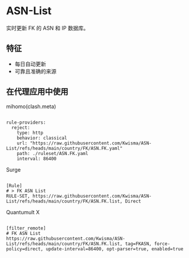 
# ASN-List

实时更新 FK 的 ASN 和 IP 数据库。

## 特征

- 每日自动更新
- 可靠且准确的来源

## 在代理应用中使用

mihomo(clash.meta)

<pre><code class="language-javascript">
rule-providers:
  reject:
    type: http
    behavior: classical
    url: "https://raw.githubusercontent.com/Kwisma/ASN-List/refs/heads/main/country/FK/ASN.FK.yaml"
    path: ./ruleset/ASN.FK.yaml
    interval: 86400
</code></pre>

Surge

<pre><code class="language-javascript">
[Rule]
# > FK ASN List
RULE-SET, https://raw.githubusercontent.com/Kwisma/ASN-List/refs/heads/main/country/FK/ASN.FK.list, Direct
</code></pre>

Quantumult X

<pre><code class="language-javascript">
[filter_remote]
# FK ASN List
https://raw.githubusercontent.com/Kwisma/ASN-List/refs/heads/main/country/FK/ASN.FK.list, tag=FKASN, force-policy=direct, update-interval=86400, opt-parser=true, enabled=true
</code></pre>
